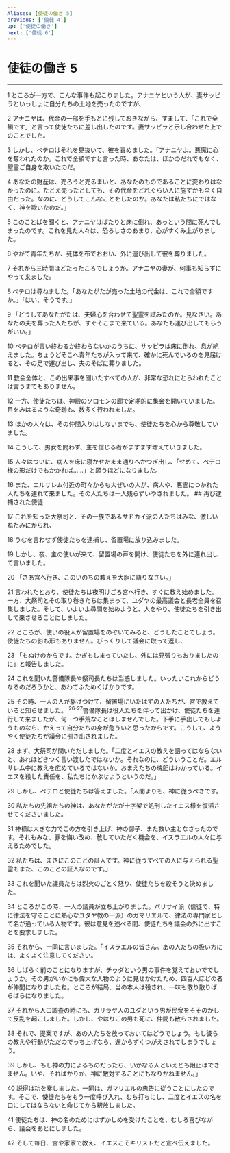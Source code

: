 ```yaml
---
Aliases: [使徒の働き 5]
previous: ['使徒 4']
up: ['使徒の働き']
next: ['使徒 6']
---
```

# 使徒の働き 5

***




1 
ところが一方で、こんな事件も起こりました。アナニヤという人が、妻サッピラといっしょに自分たちの土地を売ったのですが、 



2 
アナニヤは、代金の一部を手もとに残しておきながら、すまして、「これで全額です」と言って使徒たちに差し出したのです。妻サッピラと示し合わせた上でのことでした。 



3 
しかし、ペテロはそれを見抜いて、彼を責めました。「アナニヤよ。悪魔に心を奪われたのか。これで全額ですと言った時、あなたは、ほかのだれでもなく、聖霊ご自身を欺いたのだ。 



4 
あなたの財産は、売ろうと売るまいと、あなたのものであることに変わりはなかったのに。たとえ売ったとしても、その代金をどれぐらい人に施すかも全く自由だった。なのに、どうしてこんなことをしたのか。あなたは私たちにではなく、神を欺いたのだ。」 



5 
このことばを聞くと、アナニヤはばたりと床に倒れ、あっという間に死んでしまったのです。これを見た人々は、恐ろしさのあまり、心がすくみ上がりました。 



6 
やがて青年たちが、死体を布でおおい、外に運び出して彼を葬りました。 



7 
それから三時間ほどたったころでしょうか。アナニヤの妻が、何事も知らずにやって来ました。 



8 
ペテロは尋ねました。「あなたがたが売った土地の代金は、これで全額ですか。」「はい、そうです。」 



9 
「どうしてあなたがたは、夫婦心を合わせて聖霊を試みたのか。見なさい。あなたの夫を葬った人たちが、すぐそこまで来ている。あなたも運び出してもらうがいい。」 



10 
ペテロが言い終わるか終わらないかのうちに、サッピラは床に倒れ、息が絶えました。ちょうどそこへ青年たちが入って来て、確かに死んでいるのを見届けると、その足で運び出し、夫のそばに葬りました。 



11 
教会全体と、この出来事を聞いたすべての人が、非常な恐れにとらわれたことは言うまでもありません。 



12 
一方、使徒たちは、神殿のソロモンの廊で定期的に集会を開いていました。目をみはるような奇跡も、数多く行われました。 



13 
ほかの人々は、その仲間入りはしないまでも、使徒たちを心から尊敬していました。 



14 
こうして、男女を問わず、主を信じる者がますます増えていきました。 



15 
人々はついに、病人を床に寝かせたまま通りへかつぎ出し、「せめて、ペテロ様の影だけでもかかれば……」と願うほどになりました。 



16 
また、エルサレム付近の町々からも大ぜいの人が、病人や、悪霊につかれた人たちを連れて来ました。その人たちは一人残らずいやされました。 ## 再び逮捕された使徒 



17 
これを知った大祭司と、その一族であるサドカイ派の人たちはみな、激しいねたみにかられ、 



18 
うむを言わせず使徒たちを逮捕し、留置場に放り込みました。 



19 
しかし、夜、主の使いが来て、留置場の戸を開け、使徒たちを外に連れ出して言いました。 



20 
「さあ宮へ行き、このいのちの教えを大胆に語りなさい。」 



21 
言われたとおり、使徒たちは夜明けごろ宮へ行き、すぐに教え始めました。一方、大祭司とその取り巻きたちは集まって、ユダヤの最高議会と長老全員を召集しました。そして、いよいよ尋問を始めようと、人をやり、使徒たちを引き出して来させることにしました。 



22 
ところが、使いの役人が留置場をのぞいてみると、どうしたことでしょう。使徒たちの影も形もありません。びっくりして議会に取って返し、 



23 
「もぬけのからです。かぎもしまっていたし、外には見張りもおりましたのに」と報告しました。 



24 
これを聞いた警備隊長や祭司長たちは当惑しました。いったいこれからどうなるのだろうかと、あわてふためくばかりです。 



25 
その時、一人の人が駆けつけて、留置場にいたはずの人たちが、宮で教えていると知らせました。 <sup class="versenum">26-27</sup>警備隊長は役人たちを伴って出かけ、使徒たちを連行して来ましたが、何一つ手荒なことはしませんでした。下手に手出しでもしようものなら、かえって自分たちの身が危ういと思ったからです。こうして、ようやく使徒たちが議会に引き出されました。 



28 
まず、大祭司が問いただしました。「二度とイエスの教えを語ってはならないと、あれほどきつく言い渡したではないか。それなのに、どういうことだ。エルサレム中に教えを広めているではないか。おまえたちの魂胆はわかっている。イエスを殺した責任を、私たちにかぶせようというのだ。」 



29 
しかし、ペテロと使徒たちは答えました。「人間よりも、神に従うべきです。 



30 
私たちの先祖たちの神は、あなたがたが十字架で処刑したイエス様を復活させてくださいました。 



31 
神様は大きな力でこの方を引き上げ、神の御子、また救い主となさったのです。それもみな、罪を悔い改め、赦していただく機会を、イスラエルの人々に与えるためでした。 



32 
私たちは、まさにこのことの証人です。神に従うすべての人に与えられる聖霊もまた、このことの証人なのです。」 



33 
これを聞いた議員たちは烈火のごとく怒り、使徒たちを殺そうと決めました。 



34 
ところがこの時、一人の議員が立ち上がりました。パリサイ派（信徒で、特に律法を守ることに熱心なユダヤ教の一派）のガマリエルで、律法の専門家として名が通っている人物です。彼は意見を述べる間、使徒たちを議会の外に出すことを要求しました。 



35 
それから、一同に言いました。「イスラエルの皆さん。あの人たちの扱い方には、よくよく注意してください。 



36 
しばらく前のことになりますが、チゥダという男の事件を覚えておいででしょうか。その男がいかにも偉大な人物のように見せかけたため、四百人ほどの者が仲間になりましたね。ところが結局、当の本人は殺され、一味も散り散りばらばらになりました。 



37 
それから人口調査の時にも、ガリラヤ人のユダという男が民衆をそそのかして反乱を起こしました。しかし、やはりこの男も死に、仲間も散らされました。 



38 
それで、提案ですが、あの人たちを放っておいてはどうでしょう。もし彼らの教えや行動がただのでっち上げなら、遅からずくつがえされてしまうでしょう。 



39 
しかし、もし神の力によるものだったら、いかなる人といえども阻止はできません。いや、そればかりか、神に敵対することにもなりかねません。」 



40 
説得は功を奏しました。一同は、ガマリエルの忠告に従うことにしたのです。そこで、使徒たちをもう一度呼び入れ、むち打ちにし、二度とイエスの名を口にしてはならないと命じてから釈放しました。 



41 
使徒たちは、神の名のためにはずかしめを受けたことを、むしろ喜びながら、議会をあとにしました。 



42 
そして毎日、宮や家家で教え、イエスこそキリストだと宣べ伝えました。
